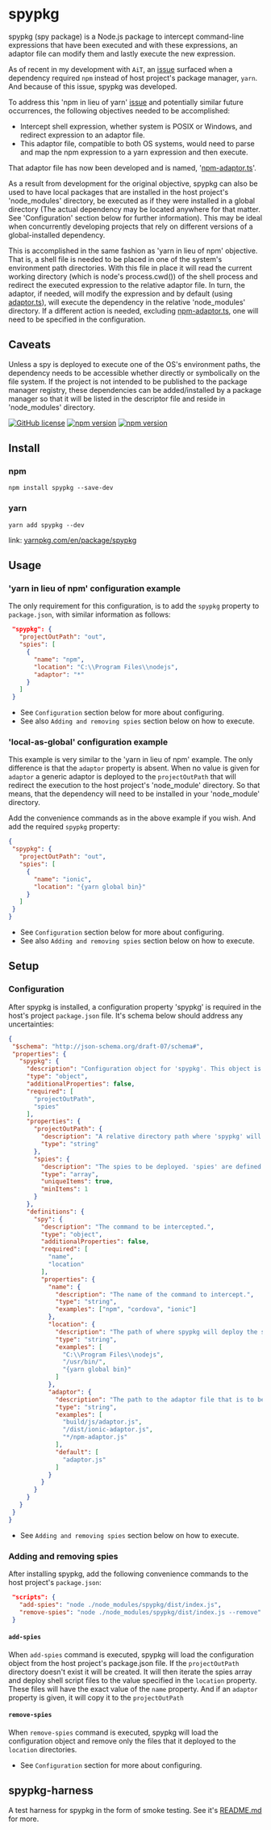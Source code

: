 # spypkg

spypkg (spy package) is a Node.js package to intercept command-line expressions that have been executed and with these expressions, an adaptor file can modify them and lastly execute the new expression.

As of recent in my development with `AiT`, an [issue](https://github.com/apache/cordova-fetch/issues/46) surfaced when a dependency required `npm` instead of host project's package manager, `yarn`. And because of this issue, spypkg was developed.

To address this 'npm in lieu of yarn' [issue](https://github.com/apache/cordova-fetch/issues/46) and potentially similar future occurrences, the following objectives needed to be accomplished:
 - Intercept shell expression, whether system is POSIX or Windows, and redirect expression to an adaptor file.
 - This adaptor file, compatible to both OS systems, would need to parse and map the npm expression to a yarn expression and then execute.

That adaptor file has now been developed and is named, '[npm-adaptor.ts](https://github.com/marckassay/spypkg/blob/master/lib/adaptor/built-in/npm-adaptor.ts)'.

As a result from development for the original objective, spypkg can also be used to have local packages that are installed in the host project's 'node_modules' directory, be executed as if they were installed in a global directory (The actual dependency may be located anywhere for that matter. See 'Configuration' section below for further information). This may be ideal when concurrently developing projects that rely on different versions of a global-installed dependency.

This is accomplished in the same fashion as 'yarn in lieu of npm' objective. That is, a shell file is needed to be placed in one of the system's environment path directories. With this file in place it will read the current working directory (which is node's process.cwd()) of the shell process and redirect the executed expression to the relative adaptor file. In turn, the adaptor, if needed, will modify the expression and by default (using [adaptor.ts](https://github.com/marckassay/spypkg/blob/master/lib/adaptor/adaptor.ts)), will execute the dependency in the relative 'node_modules' directory. If a different action is needed, excluding [npm-adaptor.ts](https://github.com/marckassay/spypkg/blob/master/lib/adaptor/built-in/npm-adaptor.ts), one will need to be specified in the configuration.


## Caveats

Unless a spy is deployed to execute one of the OS's environment paths, the dependency needs to be accessible whether directly or symbolically on the file system. If the project is not intended to be published to the package manager registry, these dependencies can be added/installed by a package manager so that it will be listed in the descriptor file and reside in 'node_modules' directory.

[![GitHub license](https://img.shields.io/badge/license-MIT-blue.svg)](https://github.com/marckassay/spypkg/blob/master/LICENSE) [![npm version](https://img.shields.io/npm/v/spypkg.svg?style=flat)](https://www.npmjs.com/package/spypkg) [![npm version](https://img.shields.io/npm/v/sots.svg?style=flat)](https://yarn.pm/sots)

## Install

### npm

```shell
npm install spypkg --save-dev
```

### yarn

```shell
yarn add spypkg --dev
```

link: [yarnpkg.com/en/package/spypkg](https://yarnpkg.com/en/package/spypkg)

## Usage

### 'yarn in lieu of npm' configuration example

The only requirement for this configuration, is to add the `spypkg` property to `package.json`, with similar information as follows:

```json
 "spypkg": {
   "projectOutPath": "out",
   "spies": [
     {
       "name": "npm",
       "location": "C:\\Program Files\\nodejs",
       "adaptor": "*"
     }
   ]
 }
```

* See `Configuration` section below for more about configuring.
* See also `Adding and removing spies` section below on how to execute.

### 'local-as-global' configuration example

This example is very similar to the 'yarn in lieu of npm' example. The only difference is that the `adaptor` property is absent. When no value is given for `adaptor` a generic adaptor is deployed to the `projectOutPath` that will redirect the execution to the host project's 'node_module' directory. So that means, that the dependency will need to be installed in your 'node_module' directory.

Add the convenience commands as in the above example if you wish. And add the required `spypkg` property:

```json
{
 "spypkg": {
   "projectOutPath": "out",
   "spies": [
     {
       "name": "ionic",
       "location": "{yarn global bin}"
     }
   ]
 }
}
```

* See `Configuration` section below for more about configuring.
* See also `Adding and removing spies` section below on how to execute.

## Setup

### Configuration

After spypkg is installed, a configuration property 'spypkg' is required in the host's project `package.json` file. It's schema below should address any uncertainties:
```json
{
 "$schema": "http://json-schema.org/draft-07/schema#",
 "properties": {
   "spypkg": {
     "description": "Configuration object for 'spypkg'. This object is to be in the package.json file of the host project.",
     "type": "object",
     "additionalProperties": false,
     "required": [
       "projectOutPath",
       "spies"
     ],
     "properties": {
       "projectOutPath": {
         "description": "A relative directory path where 'spypkg' will add adaptors and shell script files. This directory will be created if it doesn't exist when 'add-spies' is executed. See project's website for  'add-spies' command.",
         "type": "string"
       },
       "spies": {
         "description": "The spies to be deployed. 'spies' are defined to be commands that are to be intercepted.",
         "type": "array",
         "uniqueItems": true,
         "minItems": 1
       }
     },
     "definitions": {
       "spy": {
         "description": "The command to be intercepted.",
         "type": "object",
         "additionalProperties": false,
         "required": [
           "name",
           "location"
         ],
         "properties": {
           "name": {
             "description": "The name of the command to intercept.",
             "type": "string",
             "examples": ["npm", "cordova", "ionic"]
           },
           "location": {
             "description": "The path of where spypkg will deploy the shell script files. If the value is surrounded by curly-braces, then it will be evaluated by spypkg",
             "type": "string",
             "examples": [
               "C:\\Program Files\\nodejs",
               "/usr/bin/",
               "{yarn global bin}"
             ]
           },
           "adaptor": {
             "description": "The path to the adaptor file that is to be copied to the 'projectOutPath'. A value starting with '*/', specifies to spypkg to look in its built-in subdirectory.",
             "type": "string",
             "examples": [
               "build/js/adaptor.js",
               "/dist/ionic-adaptor.js",
               "*/npm-adaptor.js"
             ],
             "default": [
               "adaptor.js"
             ]
           }
         }
       }
     }
   }
 }
}
```

* See `Adding and removing spies` section below on how to execute.

### Adding and removing spies

After installing spypkg, add the following convenience commands to the host project's `package.json`:

```json
 "scripts": {
   "add-spies": "node ./node_modules/spypkg/dist/index.js",
   "remove-spies": "node ./node_modules/spypkg/dist/index.js --remove"
 }
```

#### `add-spies`

When `add-spies` command is executed, spypkg will load the configuration object from the host project's package.json file. If the `projectOutPath` directory doesn't exist it will be created. It will then iterate the spies array and deploy shell script files to the value specified in the `location` property. These files will have the exact value of the `name` property. And if an `adaptor` property is given, it will copy it to the `projectOutPath`

#### `remove-spies`

When `remove-spies` command is executed, spypkg will load the configuration object and remove only the files that it deployed to the `location` directories.

* See `Configuration` section for more about configuring.

## spypkg-harness

A test harness for spypkg in the form of smoke testing. See it's [README.md](https://github.com/marckassay/spypkg/blob/master/harness/README.md) for more.